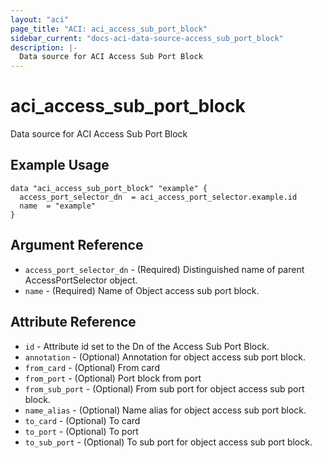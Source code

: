 ```yaml
---
layout: "aci"
page_title: "ACI: aci_access_sub_port_block"
sidebar_current: "docs-aci-data-source-access_sub_port_block"
description: |-
  Data source for ACI Access Sub Port Block
---
```


# aci_access_sub_port_block #
Data source for ACI Access Sub Port Block

## Example Usage ##

```hcl
data "aci_access_sub_port_block" "example" {
  access_port_selector_dn  = aci_access_port_selector.example.id
  name  = "example"
}
```
## Argument Reference ##
* `access_port_selector_dn` - (Required) Distinguished name of parent AccessPortSelector object.
* `name` - (Required) Name of Object access sub port block.



## Attribute Reference

* `id` - Attribute id set to the Dn of the Access Sub Port Block.
* `annotation` - (Optional) Annotation for object access sub port block.
* `from_card` - (Optional) From card
* `from_port` - (Optional) Port block from port
* `from_sub_port` - (Optional) From sub port for object access sub port block.
* `name_alias` - (Optional) Name alias for object access sub port block.
* `to_card` - (Optional) To card
* `to_port` - (Optional) To port
* `to_sub_port` - (Optional) To sub port for object access sub port block.
